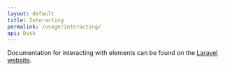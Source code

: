 ```yaml
---
layout: default
title: Interacting
permalink: /usage/interacting/
api: Dusk
---
```


Documentation for interacting with elements can be found on the [Laravel website](https://laravel.com/docs/master/dusk#interacting-with-elements).
